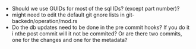 - Should we use GUIDs for most of the sql IDs? (except part number)?
- might need to edit the default git gnore lists in git-backedn/operation/mod.rs
- Do the db updates need to be done in the pre commit hooks? If you do it i nthe post commit will it not be commited? Or are there two commits, one for the changes and one for the metadata?

